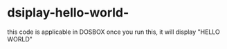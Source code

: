 # dsiplay-hello-world-
this code is applicable in DOSBOX once you run this, it will display "HELLO WORLD"
